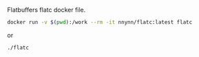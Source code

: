 Flatbuffers flatc docker file.

```bash
docker run -v $(pwd):/work --rm -it nnynn/flatc:latest flatc
```

or 

```bash
./flatc 
```